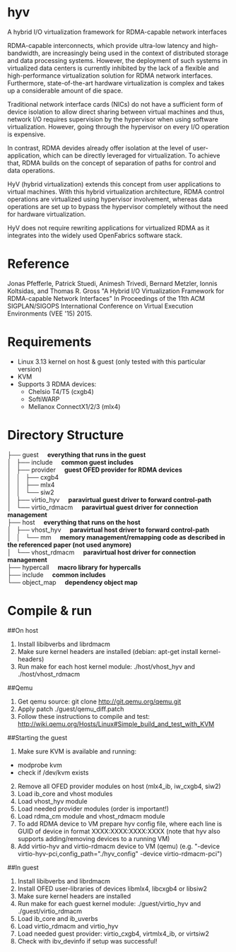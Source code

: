 # hyv
A hybrid I/O virtualization framework for RDMA-capable network interfaces

RDMA-capable interconnects, which provide ultra-low latency and high-bandwidth, are increasingly being used in the context of distributed storage and data processing systems. However, the deployment of such systems in virtualized data centers is currently inhibited by the lack of a flexible and high-performance virtualization solution for RDMA network interfaces. Furthermore, state-of-the-art hardware virtualization is complex and takes up a considerable amount of die space.

Traditional network interface cards (NICs) do not have a sufficient form of device isolation to allow direct sharing between virtual machines and thus, network I/O requires supervision by the hypervisor when using software virtualization. However, going through the hypervisor on every I/O operation is expensive.

In contrast, RDMA devides already offer isolation at the level of user-application, which can be directly leveraged for virtualization. To achieve that, RDMA builds on the concept of separation of paths for control and data operations.

HyV (hybrid virtualization) extends this concept from user applications to virtual machines. With this hybrid virtualization architecture, RDMA control operations are virtualized using hypervisor involvement, whereas data operations are set up to bypass the hypervisor completely without the need for hardware virtualization.

HyV does not require rewriting applications for virtualized RDMA as it integrates into the widely used OpenFabrics software stack.

# Reference
Jonas Pfefferle, Patrick Stuedi, Animesh Trivedi, Bernard Metzler, Ionnis Koltsidas, and Thomas R. Gross
"A Hybrid I/O Virtualization Framework for RDMA-capable Network Interfaces"
In Proceedings of the 11th ACM SIGPLAN/SIGOPS International Conference on Virtual Execution Environments (VEE '15) 2015.

# Requirements

* Linux 3.13 kernel on host & guest (only tested with this particular version)
* KVM
* Supports 3 RDMA devices:
  * Chelsio T4/T5 (cxgb4)
  * SoftiWARP
  * Mellanox ConnectX1/2/3 (mlx4)

# Directory Structure

├── guest &nbsp;&nbsp;&nbsp;&nbsp;<b>everything that runs in the guest</b>  
│   ├── include &nbsp;&nbsp;&nbsp;&nbsp;<b>common guest includes</b>  
│   ├── provider    &nbsp;&nbsp;&nbsp;&nbsp;<b>guest OFED provider for RDMA devices</b>   
│   │   ├── cxgb4  
│   │   ├── mlx4  
│   │   └── siw2  
│   ├── virtio_hyv    &nbsp;&nbsp;&nbsp;&nbsp;<b>paravirtual guest driver to forward control-path</b>    
│   └── virtio_rdmacm   &nbsp;&nbsp;&nbsp;&nbsp;<b>paravirtual guest driver for connection management</b>    
├── host    &nbsp;&nbsp;&nbsp;&nbsp;<b>everything that runs on the host</b>    
│   ├── vhost_hyv   &nbsp;&nbsp;&nbsp;&nbsp;<b>paravirtual host driver to forward control-path</b>  
│   │   └── mm    &nbsp;&nbsp;&nbsp;&nbsp;<b>memory management/remapping code as described in the referenced paper (not used anymore)</b>   
│   └── vhost_rdmacm    &nbsp;&nbsp;&nbsp;&nbsp;<b>paravirtual host driver for connection management</b>  
├── hypercall   &nbsp;&nbsp;&nbsp;&nbsp;<b>macro library for hypercalls</b>  
├── include   &nbsp;&nbsp;&nbsp;&nbsp;<b>common includes</b>  
└── object_map   &nbsp;&nbsp;&nbsp;&nbsp;<b>dependency object map</b>  


# Compile & run

##On host
1. Install libibverbs and librdmacm
2. Make sure kernel headers are installed (debian: apt-get install kernel-headers)
3. Run make for each host kernel module: ./host/vhost_hyv and ./host/vhost_rdmacm

##Qemu
1. Get qemu source: git clone http://git.qemu.org/qemu.git
2. Apply patch ./guest/qemu_diff.patch
3. Follow these instructions to compile and test: http://wiki.qemu.org/Hosts/Linux#Simple_build_and_test_with_KVM

##Starting the guest
1. Make sure KVM is available and running: 
* modprobe kvm 
* check if /dev/kvm exists
2. Remove all OFED provider modules on host (mlx4_ib, iw_cxgb4, siw2)
3. Load ib_core and vhost modules
4. Load vhost_hyv module
5. Load needed provider modules (order is important!)
6. Load rdma_cm module and vhost_rdmacm module
7. To add RDMA device to VM prepare hyv config file, where each line is GUID of device in format XXXX:XXXX:XXXX:XXXX (note that hyv also supports adding/removing devices to a running VM)
8. Add virtio-hyv and virtio-rdmacm device to VM (qemu) (e.g. "-device virtio-hyv-pci,config_path="./hyv_config" -device virtio-rdmacm-pci")

##In guest
1. Install libibverbs and librdmacm
2. Install OFED user-libraries of devices libmlx4, libcxgb4 or libsiw2
2. Make sure kernel headers are installed
3. Run make for each guest kernel module: ./guest/virtio_hyv and ./guest/virtio_rdmacm
4. Load ib_core and ib_uverbs
5. Load virtio_rdmacm and virtio_hyv
6. Load needed guest provider: virtio_cxgb4, virtmlx4_ib, or virtsiw2
7. Check with ibv_devinfo if setup was successful!


